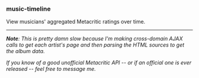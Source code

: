 ### music-timeline
View musicians' aggregated Metacritic ratings over time.

***
*__Note__: This is pretty damn slow because I'm making cross-domain AJAX calls to get each artist's page and then parsing the HTML sources to get the album data.*

*If you know of a good unofficial Metacritic API -- or if an official one is ever released -- feel free to message me.*
